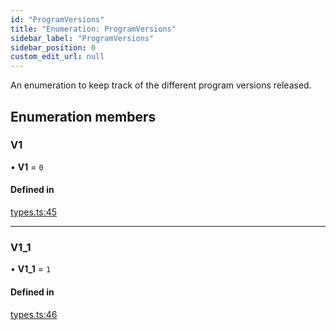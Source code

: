 ```yaml
---
id: "ProgramVersions"
title: "Enumeration: ProgramVersions"
sidebar_label: "ProgramVersions"
sidebar_position: 0
custom_edit_url: null
---
```


An enumeration to keep track of the different program versions released.

## Enumeration members

### V1

• **V1** = `0`

#### Defined in

[types.ts:45](https://github.com/mithraiclabs/psyoptions-ts/blob/0830124/packages/psy-american/src/types.ts#L45)

___

### V1\_1

• **V1\_1** = `1`

#### Defined in

[types.ts:46](https://github.com/mithraiclabs/psyoptions-ts/blob/0830124/packages/psy-american/src/types.ts#L46)
